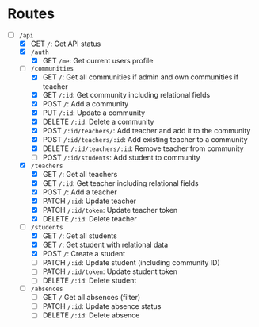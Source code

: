 # Routes

- [ ] `/api`
  - [x] GET `/`: Get API status
  - [x] `/auth`
    - [x] GET `/me`: Get current users profile
  - [ ] `/communities`
    - [x] GET `/`: Get all communities if admin and own communities if teacher
    - [x] GET `/:id`: Get community including relational fields
    - [x] POST `/`: Add a community
    - [x] PUT `/:id`: Update a community
    - [x] DELETE `/:id`: Delete a community
    - [x] POST `/:id/teachers/`: Add teacher and add it to the community
    - [x] POST `/:id/teachers/:id`: Add existing teacher to a community
    - [x] DELETE `/:id/teachers/:id`: Remove teacher from community
    - [ ] POST `/:id/students`: Add student to community
  - [x] `/teachers`
    - [x] GET `/`: Get all teachers
    - [x] GET `/:id`: Get teacher including relational fields
    - [x] POST `/`: Add a teacher
    - [x] PATCH `/:id`: Update teacher
    - [x] PATCH `/:id/token`: Update teacher token
    - [x] DELETE `/:id`: Delete teacher
  - [ ] `/students`
    - [x] GET `/`: Get all students
    - [x] GET `/`: Get student with relational data
    - [x] POST `/`: Create a student
    - [ ] PATCH `/:id`: Update student (including community ID)
    - [ ] PATCH `/:id/token`: Update student token
    - [ ] DELETE `/:id`: Delete student
  - [ ] `/absences`
    - [ ] GET `/` Get all absences (filter)
    - [ ] PATCH `/:id`: Update absence status
    - [ ] DELETE `/:id`: Delete absence